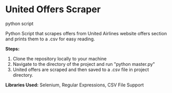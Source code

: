 # United Offers Scraper
python script

Python Script that scrapes offers from United Airlines website offers section and prints them to a .csv for easy reading.

**Steps:**
1. Clone the repository locally to your machine
2. Navigate to the directory of the project and run "python master.py"
3. United offers are scraped and then saved to a .csv file in project directory.

**Libraries Used:**
Selenium, Regular Expressions, CSV File Support
